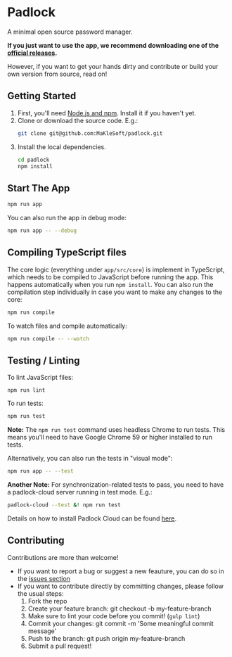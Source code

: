 # Padlock
A minimal open source password manager.

**If you just want to use the app, we recommend downloading one of the [official releases](https://github.com/maklesoft/padlock/releases).**

However, if you want to get your hands dirty and contribute or build your own version from source, read on!

## Getting Started

1. First, you'll need [Node.js and npm](http://nodejs.org/). Install it if you haven't yet.
2. Clone or download the source code. E.g.:
    ```sh
    git clone git@github.com:MaKleSoft/padlock.git
    ```
3. Install the local dependencies.
    ```sh
    cd padlock
    npm install
    ```

## Start The App

```sh
npm run app
```

You can also run the app in debug mode:

```sh
npm run app -- --debug
```

## Compiling TypeScript files

The core logic (everything under `app/src/core`) is implement in TypeScript, which needs to be compiled to
JavaScript before running the app. This happens automatically when you run `npm install`. You can also run the
compilation step individually in case you want to make any changes to the core:

```sh
npm run compile
```

To watch files and compile automatically:

```sh
npm run compile -- --watch
```

## Testing / Linting

To lint JavaScript files:

```
npm run lint
```

To run tests:

```sh
npm run test
```

**Note:** The `npm run test` command uses headless Chrome to run tests. This means you'll need to have
Google Chrome 59 or higher installed to run tests.

Alternatively, you can also run the tests in "visual mode":

```sh
npm run app -- --test
```

**Another Note:** For synchronization-related tests to pass, you need to have a padlock-cloud server running
in test mode. E.g.:

```sh
padlock-cloud --test &! npm run test
```

Details on how to install Padlock Cloud can be found [here](https://github.com/maklesoft/padlock-cloud#how-to-installbuild).

## Contributing
Contributions are more than welcome!

- If you want to report a bug or suggest a new feauture, you can do so in the [issues section](https://github.com/MaKleSoft/padlock/issues)
- If you want to contribute directly by committing changes, please follow the usual steps:
    1. Fork the repo
    2. Create your feature branch: git checkout -b my-feature-branch
    3. Make sure to lint your code before you commit! (`gulp lint`)
    4. Commit your changes: git commit -m 'Some meaningful commit message'
    5. Push to the branch: git push origin my-feature-branch
    6. Submit a pull request!
